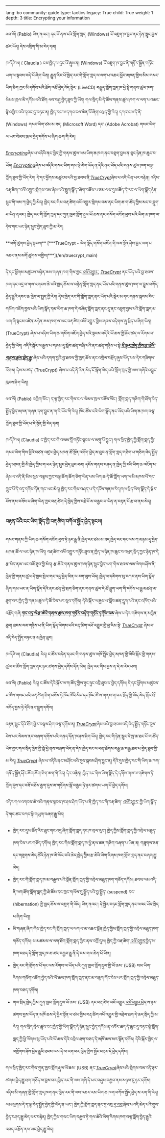 

---

lang: bo
community: guide
type: tactics
legacy: True
child: True
weight: 1
depth: 3
title: Encrypting your information

---

<div class="background" markdown="1">
ཕབ་ལོ། (Pablo) ཡིན་ནའང་། དང་པོ་ནས་ངའི་གློག་ཀླད་ (Windows) ངོ་འཇུག་ཁ་བྱང་ནང་ཉེན་སྲུང་བྱས་ཚར་ཡོད། དེས་འགྲིག་གི་མ་རེད་དམ།

ཁ་ལོཌི་ཡ། ( Claudia ) ངས་ཁྱེད་ལ་དྲང་པོ་ཞུས་ན། (Windows) ངོ་འཇུག་ཁ་བྱང་ནི་གཏོར་སྐྱོན་གཏོང་ཡག་ལ་སྟབས་བདེ་པོ་ཞིག་ཡིན། རྒྱུན་རིང་པོ་ཁྱེད་རང་གི་གློག་ཀླད་ལ་ལག་པ་འཆང་མྱོང་མཁན་གྱིས་མིས་གསང་ཡིག་ཅིག་ཀྱང་མི་དགོས་པའི་ཐོག་འཚོ་བྱེད་འོད་སྟེར་ (LiveCD) བརྒྱུད་གློག་ཀླད་ཁ་ཕྱེ་སྟེ་གནས་ཚུལ་ཁག་སེམས་ཁྲལ་མི་དགོས་པའི་ཐོག ཕབ་བཤུ་བྱེད་ཐུབ་ཀྱི་ཡོད། གལ་སྲིད་མི་དེ་ཚོས་གནས་ཚུལ་ཁག་ལ་ལག་པ་འཆང་སྟེ་འཁྱེར་བའི་དབང་དུ་བཏང་ན། ཁྱེད་རང་ལ་དཀའ་ངལ་ཆེན་པོ་ཞིག་འཕྲད་ཀྱི་རེད།  དཀའ་ངལ་དེ་ནི་ (Windows) གསང་ཡིག་ཙམ་མ་ཟད་ (Microsoft Word) དང་ (Adobe Acrobat) གསང་ཡིག་ལ་ཡང་སེམས་ཁྲལ་བྱེད་དགོས་པ་ཞིག་ཆག་གི་རེད། 
</div>

[*Encrypting*](/bo/glossary#Encryption)ཞེས་པ་འདིའི་ནང་ཁྱེད་ཀྱི་གནས་ཚུལ་ལམ་ཡིག་ཆ་ཁག་ནང་བཅུག་བྱས་ན་ཅུང་ཉེན་ཁ་ཆུང་བ་ཡོད། [*Encrypting*](/bo/glossary#Encryption)ཞེས་པ་འདིའི་གསང་ཡིག་གམ་ལྡེ་མིག་ཡོད་ན་དེའི་ནང་ཡོད་པའི་གནས་ཚུལ་ཁག་བལྟ་ཀློག་ཐུབ་ཀྱི་ཡོད་རེད། དེ་དང་ཕྱོགས་མཚུངས་པའི་བྱ་ཐབས་ནི་[*TrueCrypt*](/bo/glossary#TrueCrypt)ཞེས་པ་འདི་ཡིན་པར་བརྟེན། འདིས་བརྡ་ཚིག་'འཕོ་འགྱུར་གླེགས་བམ་ཞེས་པའི་བླུག་སྣོད་'ཞིག་བཟོས་པ་ཙམ་ལས་དུས་ཚོད་དེ་རང་ལ་ཡིག་སྣོད་ཉེན་སྲུང་གི་ལས་ཀ་བྱེད་ཀྱི་མེད། ཁྱེད་རང་གིས་བརྡ་ཚིག་འཕོ་འགྱུར་གླེགས་བམ་ནང་ཡིག་ཆ་ག་ཚོད་ཀྱིས་མང་བ་བླུག་པ་ཡིན་ནའང་། ཁྱེད་རང་གི་གློག་ཀླད་དང་ཀུན་ཁྱབ་གློག་རྡུལ་ཡོ་ཆས་ནང་གསོག་འཇོག་བྱས་པའི་ཡིག་ཆ་ཁག་ལ་དེས་གང་ཡང་ཉེན་སྲུང་བྱེད་ཐུབ་ཀྱི་མ་རེད།

<div class="getstarted" markdown="1">
**མགོ་ཚུགས་བྱེད་སྟངས།** [***TrueCrypt  - ཡིག་སྣོད་གསོག་འཇོག་གི་ལམ་སྟོན་ཤེས་བྱར་ལག་པ་འཆང་ནས་མགོ་ཚུགས་བགྱིས།***](/en/truecrypt_main)
</div>

དེ་དང་ཕྱོགས་མཚུངས་མཉེན་ཆས་གཞན་ཁག་གིས་ཀྱང་*[འཕོ་འགྱུར་](/bo/glossary#Encryption)*, [*TrueCrypt*](/bo/glossary#TrueCrypt) ནང་ཡོད་པའི་བྱ་ཐབས་ཁག་དང་འདྲ་བ་གལ་འགངས་ཆེ་བའི་ཁྱད་ཆོས་ལ་བརྟེན་གློག་ཀླད་ནང་ཡོད་པའི་གནས་ཚུལ་ཁག་ལ་བྱུས་བཀོད་བྱེད་རྒྱུའི་དབང་ཆ་ཁྱེད་ལ་སྤྲད་ཀྱི་རེད། དེས་ཁྱེད་རང་གི་གློག་ཀླད་ནང་ཡོད་པའི་སྡེར་མ་དང་གནས་སྐབས་རིང་གསོག་འཇོག་བྱས་པའི་ཡིག་སྣོད་དམ་ཡིག་ཆ་ཁག་དེ་བཞིན་གློག་ཀླད་ནང་དུ་ནང་འཇུག་བྱས་པའི་གློག་ཀླད་མ་ལག་གི་སྟངས་འཛིན་མཉེན་ཆས་ཁག་ལ་ཡང་བརྡ་ཚིག་འཕོ་འགྱུར་གྱིས་ཞབས་འདེགས་ཞུ་སྲིད་པ་ཞིག་ཡིན།  (TrueCrypt) ཞེས་པ་འདིས་ཡིག་ཆ་གསོག་འཇོག་བྱེད་སའི་སྟབས་བདེའི་ཡོ་ཆས་ཀྱི་ཤོང་ཚད་ལ་རོགས་པ་བྱེད་ཀྱི་ཡོད། འདིའི་སྐོར་ལ་རྒྱས་པ་གཤམ་དུ་སློབ་ཚན་བཞི་པའི་ནང་ཚན་གཉིས་པ་སྟེ་[***ཇི་ལྟར་ཁྱེད་ཀྱིས་རྩ་ཆེའི་གནས་ཚུལ་སྦེད་རྒྱུ་***](/bo/chapter_4_2) ཞེས་པའི་དགག་བྱའི་བྱ་ཐབས་ཀྱི་ཁྱད་ཆོས་ནང་འགྲེལ་བརྗོད་ཞུས་ཡོད་པས་དེར་གཟིགས་རོགས། དེས་མ་ཚད་ (TrueCrypt) ཞེས་པ་འདི་ནི་རིན་མེད་ངོ་ལྐོག་མེད་པའི་གློག་ཀླད་ཀྱི་ལས་གཞིའི་འབྱུང་ཁུངས་ཤིག་ཡིན།

<div class="background" markdown="1">
ཕབ་ལོ། (Pablo) འགྲིག་སོང་། ད་ལྟ་ཁྱེད་རང་གིས་ང་ལ་སེམས་ཁྲལ་བཟོས་སོང་། གློག་ཀླད་གཅིག་གི་ཐོག་བེད་སྤྱོད་བྱེད་མཁན་གཞན་དག་བྱུང་ན་ག་རེ་ཡོང་གི་རེད། ཁོང་ཚོས་ངའི་ཡིག་སྣོད་ནང་ཡོད་པའི་ཡིག་ཆ་ཁག་བལྟ་ཀློག་ཐུབ་ཀྱི་ཡོད་པ་དེ་སྟོན་གྱི་རེད་དམ།

ཁ་ལོཌི་ཡ། (Claudia)  ང་ཁྱེད་རང་གི་བསམ་བློ་གཏོང་སྟངས་ལ་མགུ་པོ་བྱུང་། གལ་སྲིད་ཁྱེད་ཀྱི་གློག་ཀླད་ཀྱི་གསང་ཡིག་གིས་ཕྱིའི་བཙན་འཛུལ་བྱེད་མཁན་ཚོ་སྔོན་འགོག་བྱེད་མ་ཐུབ་ན་གློག་ཀླད་གཅིག་པ་གཅིག་བེད་སྤྱོད་བྱེད་མཁན་གྱི་མི་ཁྱེད་ཀྱིས་ག་པར་ཉེན་སྲུང་བྱེད་ཐུབ་བམ། དངོས་གནས་བཤད་ན་ཁྱེད་ཀྱི་ངའི་ཡིག་ཆ་འཇོག་ས་ཞེས་པ་འདི་ནི་མིས་སུས་བལྟས་ཀྱང་བལྟ་ཆོག་ཆོག་ཅིག་ཡིན་པས་ཡིག་ཆ་དེ་ཚོ་ཀློག་ཡག་ལ་མི་མཁས་པོ་དང་གྲུང་པོ་དེ་འདྲ་དགོས་དོན་གང་ཡང་མེད། ཁྱེད་རང་གིས་བཤད་པ་དེ་དངོས་གནས་རེད།གལ་སྲིད་ཡིག་སྣོད་དེ་སྒེར་ངོས་ནས་བཟོས་པ་ཞིག་ཡིན་ཀྱང་བརྡ་ཚིག་དེ་ཁྱེད་ཀྱིས་བརྗེ་པོ་མ་བརྒྱབ་པ་ཡིན་ན་བརྟན་པོ་རྩ་བ་ནས་མེད།
</div>

### བརྟན་པོའི་ངང་ཡིག་སྣོད་ཀྱི་བརྡ་ཚིག་བཀོལ་སྤྱོད་བྱེད་སྟངས། ###

གསང་གནས་ཀྱི་ཡིག་ཆ་གསོག་འཇོག་བྱས་ཏེ་ཉར་རྒྱུ་ནི་ཁྱེད་རང་ཙམ་མ་ཟད་ཁྱེད་རང་དང་ལས་ཀ་མཉམ་དུ་བྱེད་མཁན་ཚོ་ལ་ཡང་ཉེན་ཁ་ཡོད། བརྡ་ཚིག་འཕོ་འགྱུར་གཏོང་ཐུབ་ན་ཁྱེད་ལ་ཉེན་ཁ་ཆུང་བ་འཕྲད་སྲིད་ཀྱང་ཉེན་ཁ་དེ་རྩ་མེད་ནམ་ཡང་བཟོ་ཐུབ་ཀྱི་མེད། རྩ་ཆེའི་གནས་ཚུལ་ཁག་ཉེན་སྲུང་བྱེད་ཡག་གིས་ཐབས་ལམ་ལེགས་ཤོས་ནི་ཁྱེད་ཀྱི་གནས་ཚུལ་དེ་ཁྱབ་སྤེལ་གང་འདྲ་བྱེད་མིན་ལ་རག་ལུས་ཡོད། ཁྱེད་ལ་དམིགས་སུ་བཀར་ནས་ཡིག་སྣོད་ཞིག་གམ་ཡང་ན་ཡིག་སྣོད་དེའི་ནང་ཚན་བྱེ་བྲག་ཅིག་ནང་གནས་ཚུལ་དེ་ཚོ་བླུག་ཡག་གི་དགོས་པ་རྒྱུ་མཚན་མ་ཐུག་བར་ཁྱེད་ཀྱི་གནས་ཚུལ་དེ་ཚོ་ངེས་པར་སུབ་དགོས། དེའི་སྐོར་ལ་རྒྱས་པ་སློབ་ཚན་དྲུག་པའི་ནང་འཁོད་པའི་བརྗོད་གཞི་[***གང་འདྲ་སེ་རྩ་ཆེའི་གནས་ཚུལ་ཁག་གཏོར་བཤིག་གཏོང་དགོས་སམ***](/bo/chapter-6) ཞེས་པ་དེར་གཟིགས་ན་མཁྱེན་ཐུབ། ཐབས་ལམ་གཉིས་པ་ནི་ཡིག་སྣོད་ལེགས་པའི་བརྡ་ཚིག་འཕོ་འགྱུར་གྱི་བྱ་རིམ་སྟེ་ [*TrueCrypt*](/bo/glossary#TrueCrypt) ཞེས་པ་འདི་བེད་སྤྱོད་བཏང་ན་མཁྱེན་ཐུབ།

<div class="background" markdown="1">
ཁ་ལོཌི་ཡ། (Claudia)  རེད། ང་ཚོར་བདེན་དཔང་གི་གནས་ཚུལ་མཁོ་སྤྲོད་བྱེད་མཁན་གྱི་མིའི་སྐོར་གྱི་གནས་ཚུལ་ང་ཚོས་གློག་ཀླད་ནང་ཉར་ཚགས་བྱེད་དགོས་དོན་མེད། ཁྱེད་རང་གིས་བྱས་ན་དེ་མ་རེད་པས།

ཕབ་ལི། (Pablo) རེད། ང་ཚོས་དེའི་སྐོར་ལ་ག་ཚོད་ཀྱིས་ཉུང་ཉུང་འབྲི་ཐུབ་པ་བྱེད་དགོས། དེ་དང་ཕྱོགས་མཚུངས་ང་ཚོས་གསང་བའི་བརྡ་ཚིག་ཅིག་བཟོས་ཏེ་ཁོང་ཚོའི་མིང་དང་ཁོང་ཚོ་ས་གནས་ག་པར་སྡོད་ཀྱི་ཡོད་མེད་སྐོར་ཐོ་འགོད་བྱས་ཏེ་དེའི་ནང་བླུག་དགོས། 
</div>

བརྟན་སྲུང་དེའི་ཐོག་ཕྱིར་བལྟས་ཤིག་བལྟ་དགོས་ན། [*TrueCrypt*](/bo/glossary#TrueCrypt)ཞེས་པའི་བྱ་ཐབས་འདི་བེད་སྤྱོད་གཏོང་དུས་ངེས་པར་སེམས་ནང་བཞག་དགོས་པའི་གནད་དོན་ཁ་ཤས་ཤིག་ཡོད། ཁྱེད་རང་གི་ཉེན་སྲུང་དེ་སྤ་ཆ་ཐང་པོ་ག་ཚོད་ཡོད་ཀྱང་གལ་སྲིད་ཁྱེད་ཀྱི་སྒོ་ཕྱེ་ནས་བཞག་ཡོད་ན་དེས་ཁྱེད་རང་ལ་ཕན་ཐོགས་བརྒྱ་ཆ་བརྒྱ་ཐམ་པ་བྱེད་ཐུབ་ཀྱི་མ་རེད། [*TrueCrypt*](/bo/glossary#TrueCrypt) ཞེས་པ་འདིའི་ནང་མ་ཤོང་པའི་དུས་སྐབས་ཤིག་བྱུང་ན། དེའི་དུས་ཁྱེད་རང་གི་ཡིག་ཆ་ཁག་གནོད་སྐྱོན་ཤོར་ཆོག་ཆོག་ཅིག་ཆག་གི་རེད། དེར་བརྟེན། ཁྱེད་རང་གིས་ཡིག་སྣོད་དེ་དགོས་གལ་ལ་གཟིགས་ཏེ་ཀློག་དུས་དང་བཟོ་བཅོས་རྒྱག་དུས་མ་གཏོགས་སྒོ་བརྒྱབ་ཏེ་ཉར་ཚགས་ཡག་པོ་བྱེད་དགོས།

འདིར་གལ་འགངས་ཆེ་བའི་གནས་སྟངས་ཁ་ཤས་ཤིག་ཡོད་པ་ནི་ཁྱེད་རང་གི་བརྡ་ཚིག་ [*འཕོ་འགྱུར་*](/bo/glossary#Encryption) གྱི་ཡིག་སྣོད་དེ་གང་ཚང་བཀང་སྟེ་གཡུག་བཞག་རྒྱུ་མེད།

- ཁྱེད་རང་དུས་ཚོད་རིང་ཐུང་གང་འདྲ་ཞིག་གློག་ཀླད་དང་ཁ་བྲལ་རུང་། ཁྱེད་ཀྱིས་གློག་ཀླད་ཀྱི་འབྲེལ་མཐུད་ཁག་ངེས་པར་གཅོད་དགོས། ཁྱེད་རང་གིས་གློག་ཀླད་ཁ་ཕྱེ་ནས་ཚན་གཅིག་བཞག་པ་ཡིན་ན། གཟུགས་ཅན་དང་གཟུགས་མེད་ཚོའི་ཉེན་ཁ་མི་ཡོང་བའི་ཆེད་ཁྱེད་ཀྱིིས་རྩ་ཆེའི་ཡིག་རིགས་ཁག་གློག་ཀླད་ནང་བཞག་རྒྱུ་མེད། 
- ཁྱེད་རང་གི་གློག་ཀླད་ཁ་མ་བརྒྱབ་པའི་སྔོན་གློག་ཀླད་ཀྱི་འབྲེལ་མཐུད་ཁག་གཅོད་དགོས། ཐབས་ལམ་འདི་ནི་ལག་ཐོག་གློག་ཀླད་ཀྱི་ཐེ་ཚོམ་དང་གྲང་གཡོལ་དུ་སྤྱོད་པའི་བྱ་སྤྱོད་ (suspend) དང་ (hibernation) ཀྱི་ཁྱད་ཆོས་ལ་འཇུག་གི་ཡོད། ཡིན་ནའང་། དེ་སྤྱིར་བཏང་གློག་ཀླད་ནང་ལའང་ཡོད་སྲིད་པ་ཞིག་ཡིན། 
- མི་གཞན་ཞིག་གིས་ཁྱེད་རང་གི་གློག་ཀླད་ལ་ལག་པ་མ་འཆང་སྔོན་ཁྱེད་ཀྱིས་གློག་ཀླད་ཀྱི་འབྲེལ་མཐུད་ཁག་གཅོད་དགོས། ས་མཚམས་ལ་ལག་ཐོག་གློག་ཀླད་ཁྱེར་ནས་འགྲོ་དུས། ཁྱེད་ཀྱི་བརྡ་ཚིག་[*འཕོ་འགྱུར་*](/en/glossary#Encryption)བྱེད་ས་ཁག་བཅད་དེ་གློག་ཀླད་ཁ་ཆ་ཚང་བརྒྱབ་རྒྱུ་ནི་དེ་བས་གལ་ཆེན་པོ་ཡིན།
- ཁྱེད་རང་གི་གྲོགས་པོ་དང་ལས་རོགས་ལ་ཡོད་པའི་ཀུན་ཁྱབ་གློག་རྡུལ་གྱི་ཡོ་ཆས་ (USB) སམ་ཡིག་རིགས་གསོག་འཇོག་བྱེད་སའི་ཡོ་ཆས་ཁག་གློག་ཀླད་ནང་མ་བཅུག་གོང་ངེས་པར་གློག་ཀླད་ཀྱི་འབྲེལ་མཐུད་ཁག་བཅད་དགོས།
- གལ་སྲིད་ཁྱེད་ཀྱིས་ཀུན་ཁྱབ་གློག་རྡུལ་ཡོ་ཆས་ (USB) ནང་བརྡ་ཚིག་འཕོ་འགྱུར་[*འཕོ་འགྱུར་*](/bo/glossary#Encryption)བྱེད་ས་ཉར་ཚགས་བྱས་ཡོད་ན་མཁོ་ཆས་དེ་ཕྱིར་སྟོན་པ་ཙམ་གྱིས་བརྡ་ཚིག་འཕོ་འགྱུར་གྱི་འབྲེལ་ཐག་དེ་ཆད་སྲིད་ཀྱི་མ་རེད། གལ་སྲིད་བྲེལ་ཚུབ་ངང་ཁྱེད་ཀྱི་ཡིག་སྣོད་དེ་ཉེན་སྲུང་བྱེད་དགོས་ན་འབོར་ཚད་དེ་ཆུང་དུ་བཏང་སྟེ་གློག་ཀླད་ཀྱི་ཕྱི་ལོགས་སུ་ཡོད་པའི་ཡོ་ཆས་དེའི་འབྲེལ་ཐག་བཅད་དེ་མཁོ་ཆས་མར་སྟོན་དགོས། དེའི་སྐོར་ཁྱེད་ལ་མགྱོགས་ཤོས་བྱེད་རྒྱུའི་ཐབས་ལམ་དེ་མ་རག་བར་ཁྱེད་ཀྱིས་སྦྱོང་བརྡར་དེ་བྱེད་དགོས།
	
གལ་སྲིད་ཁྱེད་རང་གིས་ཀུན་ཁྱབ་གློག་རྡུལ་ཡོ་ཆས་ (USB) ནང་[*TrueCrypt*](/bo/glossary#TrueCrypt)ཞེས་པའི་གླེགས་བམ་འདི་ཉར་ཚགས་བྱེད་རྒྱུ་ཐག་གཅོད་མ་བྱས་བར།ཁྱེད་རང་གི་ལས་གཞི་དེ་པར་བཤུས་བརྒྱབ་ནས་མཉམ་དུ་ཉར་དགོས། འདིས་མི་གཞན་གྱི་གློག་ཀླད་ཁག་ནང་ཁྱེད་རང་གི་ལས་འཆར་རམ་ཡིག་ཆ་ཁག་བཀོལ་སྤྱོད་བྱེད་ས་རག་གི་རེད། ལམ་ལུགས་དེ་ད་ལྟ་བེད་སྤྱོད་བྱེད་ཀྱི་ཡོད་ན་ཡང་། ཁྱེད་ཀྱི་གློག་ཀླད་ནང་དྲ་འབུ་[*དྲ་འབུ་*](/en/glossary#Malware)ཞེས་པ་འདི་མེད་པའི་གྲུབ་བྱེད་བཤད་རྒྱུ་མེད་པར་བརྟེན། ཁྱེད་ཀྱིས་གསང་ཡིག་བརྒྱབ་ཏེ་གལ་ཆེའི་ཡིག་རིགས་ཁག་བལྟ་ཀློག་བྱེད་རྒྱུའི་འབད་བརྩོན་ནམ་ཡང་བྱེད་རྒྱུ་མེད།


